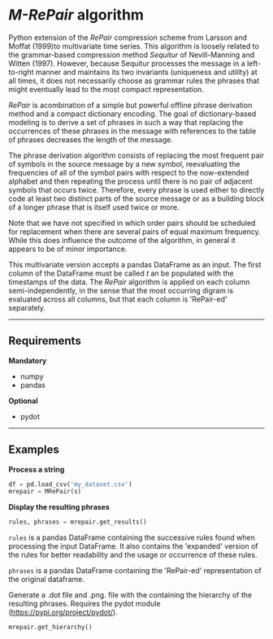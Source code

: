 # _M-RePair_ algorithm

Python extension of the _RePair_ compression scheme from Larsson and Moffat (1999)to multivariate time series. This algorithm is loosely related to the grammar-based compression method _Sequitur_ of Nevill-Manning and Witten (1997). However, because Sequitur processes the message in a left-to-right manner and maintains its two invariants (uniqueness and utility) at all times, it does not necessarily choose as grammar rules the phrases that might eventually lead to the most compact representation.

_RePair_ is acombination of a simple but powerful offline phrase derivation method and a compact dictionary encoding. The goal of dictionary-based modeling is to derive a set of phrases in such a way that replacing the occurrences of these phrases in the message with references to the table of phrases decreases the length of the message.

The phrase derivation algorithm consists of replacing the most frequent pair of symbols in the source message by a new symbol, reevaluating the frequencies of all of the symbol pairs with respect to the now-extended alphabet and then repeating the process until there is no pair of adjacent symbols that occurs twice.
Therefore, every phrase is used either to directly code at least two distinct parts of the source message or as a building block of a longer phrase that is itself used twice or more.

Note that we have not specified in which order pairs should be scheduled for replacement when there are several pairs of equal maximum frequency. While this does influence the outcome of the algorithm, in general it appears to be of minor importance.

This multivariate version accepts a pandas DataFrame as an input. The first column of the DataFrame must be called _t_ an be populated with the timestamps of the data. The _RePair_ algorithm is applied on each column semi-independently, in the sense that the most occurring digram is evaluated across all columns, but that each column is 'RePair-ed' separately.

---

## Requirements

**Mandatory**

- numpy
- pandas

**Optional**

- pydot

---

## Examples

**Process a string**

```python
df = pd.load_csv('my_dataset.csv')
mrepair = MRePair(s)
```

**Display the resulting phrases**

```python
rules, phrases = mrepair.get_results()
```

`rules` is a pandas DataFrame containing the successive rules found when processing the input DataFrame. It also contains the 'expanded' version of the rules for better readability and the usage or occurrence of these rules.

`phrases` is a pandas DataFrame containing the 'RePair-ed' representation of the original dataframe.

Generate a .dot file and .png. file with the containing the hierarchy of the resulting phrases. Requires the pydot module (https://pypi.org/project/pydot/).

```python
mrepair.get_hierarchy()
```
